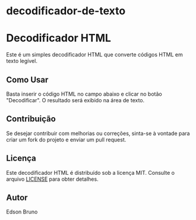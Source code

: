 # decodificador-de-texto

 <h1>Decodificador HTML</h1>

  <p>Este é um simples decodificador HTML que converte códigos HTML em texto legível.</p>

  <h2>Como Usar</h2>

   <p>Basta inserir o código HTML no campo abaixo e clicar no botão "Decodificar". O resultado será exibido na área de texto.</p>

  <h2>Contribuição</h2>

   <p>Se desejar contribuir com melhorias ou correções, sinta-se à vontade para criar um fork do projeto e enviar um pull request.</p>

  <h2>Licença</h2>

  <p>Este decodificador HTML é distribuído sob a licença MIT. Consulte o arquivo <a href="LICENSE">LICENSE</a> para obter detalhes.</p>

  <h2>Autor</h2>
    <p>Edson Bruno</p>
